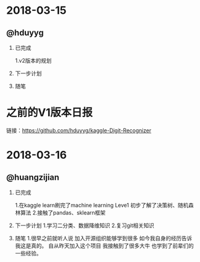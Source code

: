 # 2018-03-15

## @hduyyg

1.  已完成

    1.v2版本的规划

2.  下一步计划

3.  随笔


# 之前的V1版本日报

链接：https://github.com/hduyyg/kaggle-Digit-Recognizer

# 2018-03-16
  
## @huangzijian

1.  已完成

    1.在kaggle learn刷完了machine learning Leve1 初步了解了决策树、随机森林算法
    2.接触了pandas、sklearn框架

2.  下一步计划
    1.学习二分类、数据降维知识
    2.复习git相关知识
3.  随笔
    1.很早之前就听人说 加入开源组织能够学到很多 如今我自身的经历告诉我这是真的。
自从昨天加入这个项目 我接触到了很多大牛 也学到了前辈们的一些经验。
